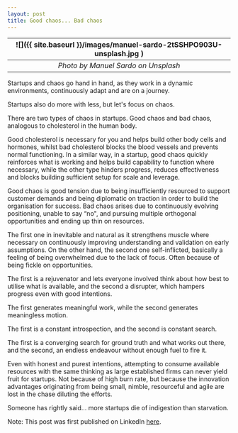 ```yaml
---
layout: post
title: Good chaos... Bad chaos
---
```


| ![]({{ site.baseurl }}/images/manuel-sardo-2tSSHPO903U-unsplash.jpg ) |
| :-------------------------------------------------------------------: |
|                  _Photo by Manuel Sardo on Unsplash_                  |

Startups and chaos go hand in hand, as they work in a dynamic environments, continuously adapt and are on a journey.

Startups also do more with less, but let's focus on chaos.

There are two types of chaos in startups. Good chaos and bad chaos, analogous to cholesterol in the human body.

Good cholesterol is necessary for you and helps build other body cells and hormones, whilst bad cholesterol blocks the blood vessels and prevents normal functioning. In a similar way, in a startup, good chaos quickly reinforces what is working and helps build capability to function where necessary, while the other type hinders progress, reduces effectiveness and blocks building sufficient setup for scale and leverage.

Good chaos is good tension due to being insufficiently resourced to support customer demands and being diplomatic on traction in order to build the organisation for success. Bad chaos arises due to continuously evolving positioning, unable to say “no", and pursuing multiple orthogonal opportunities and ending up thin on resources.

The first one in inevitable and natural as it strengthens muscle where necessary on continuously improving understanding and validation on early assumptions. On the other hand, the second one self-inflicted, basically a feeling of being overwhelmed due to the lack of focus. Often because of being fickle on opportunities.

The first is a rejuvenator and lets everyone involved think about how best to utilise what is available, and the second a disrupter, which hampers progress even with good intentions.

The first generates meaningful work, while the second generates meaningless motion.

The first is a constant introspection, and the second is constant search.

The first is a converging search for ground truth and what works out there, and the second, an endless endeavour without enough fuel to fire it.

Even with honest and purest intentions, attempting to consume available resources with the same thinking as large established firms can never yield fruit for startups. Not because of high burn rate, but because the innovation advantages originating from being small, nimble, resourceful and agile are lost in the chase diluting the efforts.

Someone has rightly said… more startups die of indigestion than starvation.

Note: This post was first published on LinkedIn [here](https://www.linkedin.com/pulse/startups-chaos-mohit-mehta-phd/).
